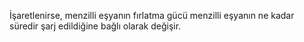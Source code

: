 İşaretlenirse, menzilli eşyanın fırlatma gücü menzilli eşyanın ne kadar süredir şarj edildiğine bağlı olarak değişir.
